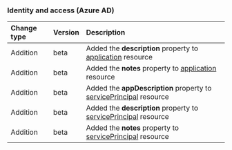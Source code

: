 ### Identity and access (Azure AD)

| **Change type** | **Version** | **Description** |
|:---|:---|:---|
|Addition|beta|Added the **description** property to [application](/graph/api/resources/application?view=graph-rest-beta) resource|
|Addition|beta|Added the **notes** property to [application](/graph/api/resources/application?view=graph-rest-beta) resource|
|Addition|beta|Added the **appDescription** property to [servicePrincipal](/graph/api/resources/servicePrincipal?view=graph-rest-beta) resource|
|Addition|beta|Added the **description** property to [servicePrincipal](/graph/api/resources/servicePrincipal?view=graph-rest-beta) resource|
|Addition|beta|Added the **notes** property to [servicePrincipal](/graph/api/resources/servicePrincipal?view=graph-rest-beta) resource|
